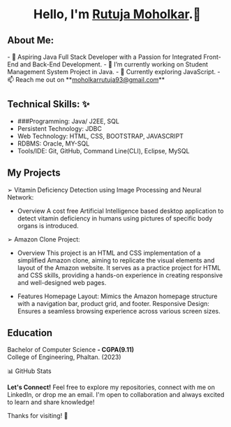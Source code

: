 <h1 align="center">Hello, I'm <a href="https://www.linkedin.com/in/rutuja-moholkar-b9036020a?utm_source=share&utm_campaign=share_via&utm_content=profile&utm_medium=android_app" target="_blank">Rutuja Moholkar</a>.👋</h1>


  
<h2>About Me:</h2>
- 🚀 Aspiring Java Full Stack Developer with a Passion for Integrated Front-End and Back-End Development.
- 🔭 I’m currently working on Student Management System Project in Java.
- 🌱 Currently exploring JavaScript.
- 📫 Reach me out on **<a href="mailto:moholkarrutuja93@gmail.com" target="_blank">moholkarrutuja93@gmail.com</a>**
  

## Technical Skills: ✨ 

* ###Programming: Java/ J2EE, SQL
* Persistent Technology: JDBC
* Web Technology: HTML, CSS, BOOTSTRAP, JAVASCRIPT
* RDBMS: Oracle, MY-SQL
* Tools/IDE: Git, GitHub, Command Line(CLI), Eclipse, MySQL


## My Projects

➢ Vitamin Deficiency Detection using Image Processing and Neural Network: 
* Overview
  A cost free Artificial Intelligence based desktop application to detect vitamin deficiency in humans using pictures of specific body organs is introduced.

➢ Amazon Clone Project: 
* Overview
  This project is an HTML and CSS implementation of a simplified Amazon clone, aiming to replicate the visual elements and layout of the Amazon website. It serves as a practice project for HTML and CSS skills, providing a hands-on experience in creating responsive and well-designed web pages.
  
* Features
  Homepage Layout: Mimics the Amazon homepage structure with a navigation bar, product grid, and footer.
  Responsive Design: Ensures a seamless browsing experience across various screen sizes.
  

## Education

Bachelor of Computer Science **- CGPA(9.11)** <br>
College of Engineering, Phaltan. (2023)


📊 GitHub Stats

**Let's Connect!**
Feel free to explore my repositories, connect with me on LinkedIn, or drop me an email. I'm open to collaboration and always excited to learn and share knowledge!

Thanks for visiting! 🚀



